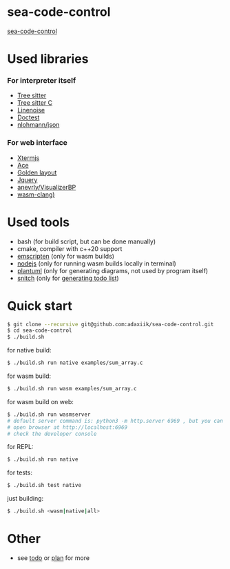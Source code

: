 # sea-code-control

[sea-code-control](https://adaxiik.github.io/sea-code-control/)

# Used libraries
### For interpreter itself
- [Tree sitter](https://github.com/tree-sitter/tree-sitter/)
- [Tree sitter C](https://github.com/tree-sitter/tree-sitter-c)
- [Linenoise](https://github.com/yhirose/cpp-linenoise)
- [Doctest](https://github.com/doctest/doctest)
- [nlohmann/json](https://github.com/nlohmann/json)

### For web interface
- [Xtermjs](https://xtermjs.org/)
- [Ace](https://ace.c9.io/)
- [Golden layout](https://golden-layout.com/)
- [Jquery](https://jquery.com/)
- [anevrly/VisualizerBP](https://github.com/anevrly/VisualizerBP)
- [wasm-clang)](https://github.com/binji/wasm-clang)

# Used tools
- bash (for build script, but can be done manually)
- cmake, compiler with c++20 support
- [emscripten](https://emscripten.org/) (only for wasm builds)
- [nodejs](https://nodejs.org/en/) (only for running wasm builds locally in terminal)
- [plantuml](https://plantuml.com/) (only for generating diagrams, not used by program itself)
- [snitch](https://github.com/tsoding/snitch) (only for [generating todo list](other/todo.sh))

# Quick start

```bash
$ git clone --recursive git@github.com:adaxiik/sea-code-control.git
$ cd sea-code-control
$ ./build.sh
```

for native build:

```bash
$ ./build.sh run native examples/sum_array.c
```

for wasm build:

```bash
$ ./build.sh run wasm examples/sum_array.c
```

for wasm build on web:

```bash
$ ./build.sh run wasmserver
# default server command is: python3 -m http.server 6969 , but you can change it in build.sh
# open browser at http://localhost:6969
# check the developer console
```

for REPL:

```bash
$ ./build.sh run native
```

for tests:

```bash
$ ./build.sh test native
```

just building:
```bash
$ ./build.sh <wasm|native|all>
```

# Other
- see [todo](other/todo.txt) or [plan](other/PLAN.md) for more